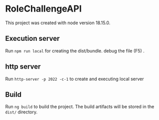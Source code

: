 # RoleChallengeAPI

This project was created with node version 18.15.0.

## Execution server

Run `npm run local` for creating the dist/bundle. debug the file (F5) .

## http server

Run `http-server -p 2022 -c-1` to create and executing local server

## Build

Run `ng build` to build the project. The build artifacts will be stored in the `dist/` directory.


